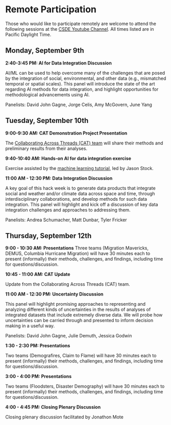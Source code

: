# Remote Participation

Those who would like to participate remotely are welcome to attend the following sessions at the [CSDE Youtube Channel](https://www.youtube.com/@csdemainaccount9165). All times listed are in Pacific Daylight Time.

## Monday, September 9th

**2:40-3:45 PM: AI for Data Integration Discussion**

AI/ML can be used to help overcome many of the challenges that are posed by the integration of social, environmental, and other data (e.g., mismatched temporal or spatial scales). This panel will introduce the state of the art regarding AI methods for data integration, and highlight opportunities for methodological advancements using AI. 

Panelists: David John Gagne, Jorge Celis, Amy McGovern, June Yang

## Tuesday, September 10th
 
**9:00-9:30 AM: CAT Demonstration Project Presentation**

The [Collaborating Across Threads (CAT) team](./teams/09.md) will share their methods and preliminary results from their analyses.

**9:40-10:40 AM: Hands-on AI for data integration exercise**

Exercise assisted by the [machine learning tutorial](./tutorials/machine-learning/ml-tutorial-notebook.ipynb), led by Jason Stock.

**11:00 AM - 12:30 PM: Data Integration Discussion**

A key goal of this hack week is to generate data products that integrate social and weather and/or climate data across space and time, through interdisciplinary collaborations, and develop methods for such data integration. This panel will highlight and kick off a discussion of key data integration challenges and approaches to addressing them.

Panelists: Andrea Schumacher, Matt Dunbar, Tyler Fricker

## Thursday, September 12th

**9:00 - 10:30 AM: Presentations**
Three teams (Migration Mavericks, DEMUS, Columbia Hurricane Migration) will have 30 minutes each to present (informally) their methods, challenges, and findings, including time for questions/discussion.

**10:45 - 11:00 AM: CAT Update**

Update from the Collaborating Across Threads (CAT) team.

**11:00 AM - 12:30 PM: Uncertainty Discussion**

This panel will highlight promising approaches to representing and analyzing different kinds of uncertainties in the results of analyses of integrated datasets that include extremely diverse data. We will probe how uncertainties can be carried through and presented to inform decision making in a useful way.
 
Panelists: David John Gagne, Julie Demuth, Jessica Godwin

**1:30 - 2:30 PM: Presentations**

Two teams (Demografires, Claim to Flame) will have 30 minutes each to present (informally) their methods, challenges, and findings, including time for questions/discussion.

**3:00 - 4:00 PM: Presentations**

Two teams (Floodsters, Disaster Demography) will have 30 minutes each to present (informally) their methods, challenges, and findings, including time for questions/discussion.

**4:00 - 4:45 PM: Closing Plenary Discussion**

Closing plenary discussion facilitated by Jonathon Mote
